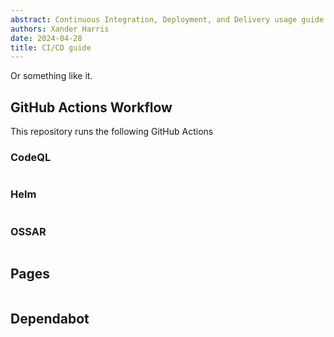 ```yaml
---
abstract: Continuous Integration, Deployment, and Delivery usage guide.
authors: Xander Harris
date: 2024-04-28
title: CI/CD guide
---
```


Or something like it.

## GitHub Actions Workflow

This repository runs the following GitHub Actions

### CodeQL

```{autoyaml} .github/workflows/codeql.yml
```

### Helm

```{autoyaml} .github/workflows/helm.yml
```

### OSSAR

```{autoyaml} .github/workflows/ossar.yml
```

## Pages

```{autoyaml} .github/workflows/pages.yml
```

## Dependabot

```{autoyaml} .github/dependabot.yml
```
